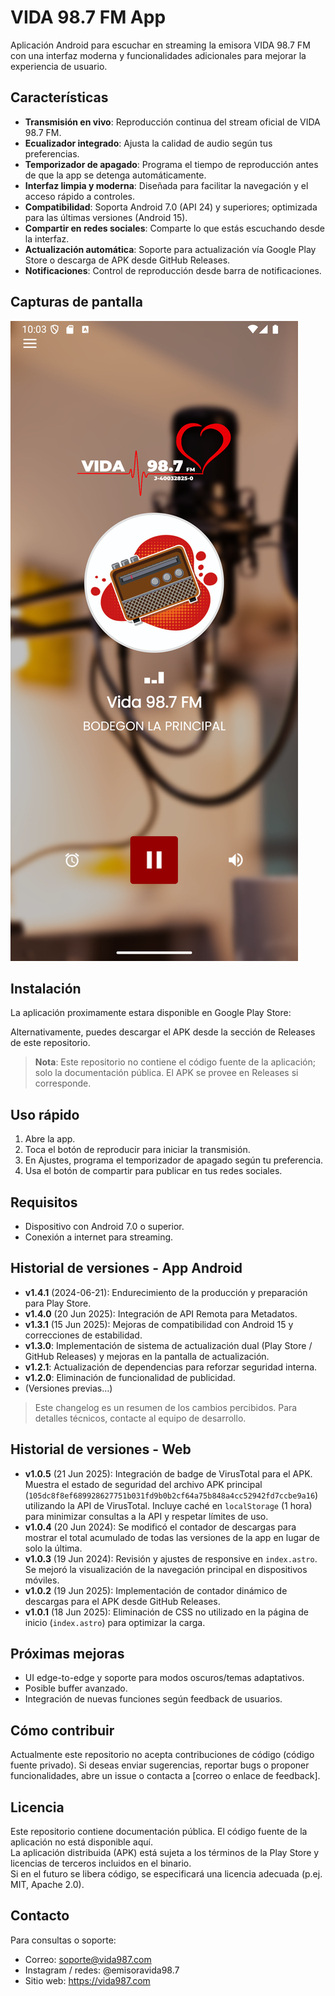 # VIDA 98.7 FM App

Aplicación Android para escuchar en streaming la emisora VIDA 98.7 FM con una interfaz moderna y funcionalidades adicionales para mejorar la experiencia de usuario.

## Características

- **Transmisión en vivo**: Reproducción continua del stream oficial de VIDA 98.7 FM.
- **Ecualizador integrado**: Ajusta la calidad de audio según tus preferencias.
- **Temporizador de apagado**: Programa el tiempo de reproducción antes de que la app se detenga automáticamente.
- **Interfaz limpia y moderna**: Diseñada para facilitar la navegación y el acceso rápido a controles.
- **Compatibilidad**: Soporta Android 7.0 (API 24) y superiores; optimizada para las últimas versiones (Android 15).
- **Compartir en redes sociales**: Comparte lo que estás escuchando desde la interfaz.
- **Actualización automática**: Soporte para actualización vía Google Play Store o descarga de APK desde GitHub Releases.
- **Notificaciones**: Control de reproducción desde barra de notificaciones.

## Capturas de pantalla

![Pantalla principal](src/assets/screenshots/main.png)

## Instalación

La aplicación proximamente estara disponible en Google Play Store:

Alternativamente, puedes descargar el APK desde la sección de Releases de este repositorio.

> **Nota**: Este repositorio no contiene el código fuente de la aplicación; solo la documentación pública. El APK se provee en Releases si corresponde.

## Uso rápido

1. Abre la app.
2. Toca el botón de reproducir para iniciar la transmisión.
3. En Ajustes, programa el temporizador de apagado según tu preferencia.
4. Usa el botón de compartir para publicar en tus redes sociales.

## Requisitos

- Dispositivo con Android 7.0 o superior.
- Conexión a internet para streaming.

## Historial de versiones - App Android

- **v1.4.1** (2024-06-21): Endurecimiento de la producción y preparación para Play Store.
- **v1.4.0** (20 Jun 2025): Integración de API Remota para Metadatos.
- **v1.3.1** (15 Jun 2025): Mejoras de compatibilidad con Android 15 y correcciones de estabilidad.
- **v1.3.0**: Implementación de sistema de actualización dual (Play Store / GitHub Releases) y mejoras en la pantalla de actualización.
- **v1.2.1**: Actualización de dependencias para reforzar seguridad interna.
- **v1.2.0**: Eliminación de funcionalidad de publicidad.
- (Versiones previas…)  

> Este changelog es un resumen de los cambios percibidos. Para detalles técnicos, contacte al equipo de desarrollo.

## Historial de versiones - Web

- **v1.0.5** (21 Jun 2025): Integración de badge de VirusTotal para el APK. Muestra el estado de seguridad del archivo APK principal (`105dc8f8ef689928627751b031fd9b0b2cf64a75b848a4cc52942fd7ccbe9a16`) utilizando la API de VirusTotal. Incluye caché en `localStorage` (1 hora) para minimizar consultas a la API y respetar límites de uso.
- **v1.0.4** (20 Jun 2024): Se modificó el contador de descargas para mostrar el total acumulado de todas las versiones de la app en lugar de solo la última.
- **v1.0.3** (19 Jun 2024): Revisión y ajustes de responsive en `index.astro`. Se mejoró la visualización de la navegación principal en dispositivos móviles.
- **v1.0.2** (19 Jun 2025): Implementación de contador dinámico de descargas para el APK desde GitHub Releases.
- **v1.0.1** (18 Jun 2025): Eliminación de CSS no utilizado en la página de inicio (`index.astro`) para optimizar la carga.

## Próximas mejoras

- UI edge-to-edge y soporte para modos oscuros/temas adaptativos.
- Posible buffer avanzado.
- Integración de nuevas funciones según feedback de usuarios.

## Cómo contribuir

Actualmente este repositorio no acepta contribuciones de código (código fuente privado). Si deseas enviar sugerencias, reportar bugs o proponer funcionalidades, abre un issue o contacta a [correo o enlace de feedback].

## Licencia

Este repositorio contiene documentación pública. El código fuente de la aplicación no está disponible aquí.  
La aplicación distribuida (APK) está sujeta a los términos de la Play Store y licencias de terceros incluidos en el binario.  
Si en el futuro se libera código, se especificará una licencia adecuada (p.ej. MIT, Apache 2.0).

## Contacto

Para consultas o soporte:
- Correo: soporte@vida987.com
- Instagram / redes: @emisoravida98.7
- Sitio web: https://vida987.com

